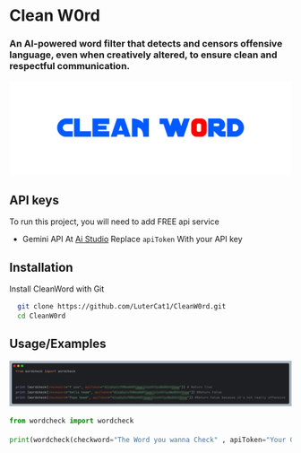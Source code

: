# Clean W0rd
### An AI-powered word filter that detects and censors offensive language, even when creatively altered, to ensure clean and respectful communication.

![logo](logo.jpg)

## API keys

To run this project, you will need to add FREE api service

- Gemini API At [Ai Studio](https://aistudio.google.com/apikey)
Replace `apiToken` With your API key






## Installation

Install CleanWord with Git


```bash
  git clone https://github.com/LuterCat1/CleanW0rd.git
  cd CleanW0rd

```
    
## Usage/Examples
![example](example.jpg)
```python
from wordcheck import wordcheck

print(wordcheck(checkword="The Word you wanna Check" , apiToken="Your Gemini API Token"))
```

